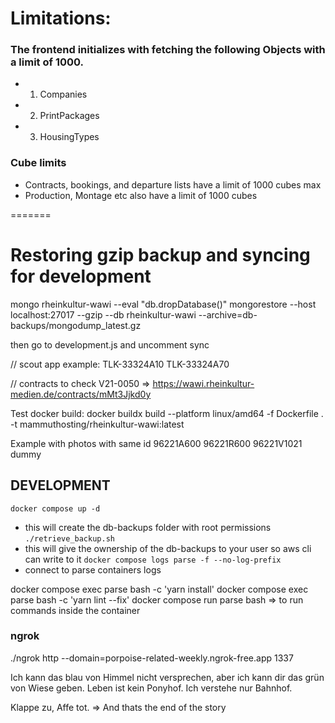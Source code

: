 # Limitations:
### The frontend initializes with fetching the following Objects with a limit of 1000.
- 1. Companies
- 2. PrintPackages
- 3. HousingTypes

### Cube limits
- Contracts, bookings, and departure lists have a limit of 1000 cubes max
- Production, Montage etc also have a limit of 1000 cubes

=======
# Restoring gzip backup and syncing for development


mongo rheinkultur-wawi --eval "db.dropDatabase()"
mongorestore --host localhost:27017 --gzip --db rheinkultur-wawi --archive=db-backups/mongodump_latest.gz 

then go to development.js and uncomment sync

// scout app example:
TLK-33324A10 TLK-33324A70


// contracts to check
V21-0050 => https://wawi.rheinkultur-medien.de/contracts/mMt3Jjkd0y

Test docker build:
docker buildx build --platform linux/amd64 -f Dockerfile . -t mammuthosting/rheinkultur-wawi:latest

Example with photos with same id
96221A600
96221R600
96221V1021
dummy

## DEVELOPMENT
`docker compose up -d`
- this will create the db-backups folder with root permissions
`./retrieve_backup.sh`
- this will give the ownership of the db-backups to your user so aws cli can write to it
`docker compose logs parse -f --no-log-prefix`
- connect to parse containers logs

docker compose exec parse bash -c 'yarn install'
docker compose exec parse bash -c 'yarn lint --fix'
docker compose run parse bash => to run commands inside the container

### ngrok
./ngrok http --domain=porpoise-related-weekly.ngrok-free.app 1337


Ich kann das blau von Himmel nicht versprechen, aber ich kann dir das grün von Wiese geben.
Leben ist kein Ponyhof.
Ich verstehe nur Bahnhof.

Klappe zu, Affe tot. => And thats the end of the story
